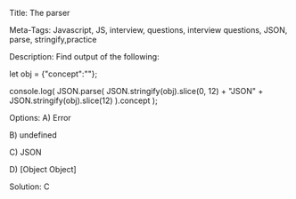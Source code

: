 Title: 
The parser 

Meta-Tags:
Javascript, JS, interview, questions, interview questions, JSON, parse, stringify,practice

Description:
Find output of the following:

let obj = {"concept":""};



console.log(
  JSON.parse(
    JSON.stringify(obj).slice(0, 12) + "JSON" + JSON.stringify(obj).slice(12)
  ).concept
);


Options: 
A)
Error

B)
undefined


C)
JSON 

D)
[Object Object]


Solution:
C 
